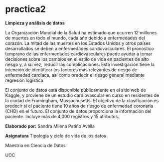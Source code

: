 # practica2
**Limpieza y análisis de datos**

La Organización Mundial de la Salud ha estimado que ocurren 12 millones de muertes en todo el mundo, cada año debido a enfermedades del corazón. La mitad de las muertes en los Estados Unidos y otros países desarrollados se deben a enfermedades cardiovasculares. El pronóstico temprano de las enfermedades cardiovasculares puede ayudar a tomar decisiones sobre los cambios en el estilo de vida en pacientes de alto riesgo y, a su vez, reducir las complicaciones. Esta investigación tiene la intención de identificar los factores más relevantes de riesgo de enfermedad cardíaca, así como predecir el riesgo general mediante regresión logística

El conjunto de datos está disponible públicamente en el sitio web de Kaggle, y proviene de un estudio cardiovascular en curso en residentes de la ciudad de Framingham, Massachusetts. El objetivo de la clasificación es predecir si el paciente tiene 10 años de riesgo de enfermedad coronaria (CHD) en el futuro. El conjunto de datos proporciona la información del paciente. Incluye más de 4,000 registros y 15 atributos.

**Elaborado por:**
Sandra Milena Patiño Avella

**Asignatura**
Tipología y ciclo de vida de los datos

Maestria en Ciencia de Datos

UOC

